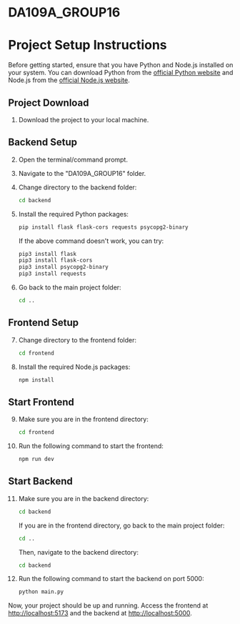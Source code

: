 # DA109A_GROUP16

# Project Setup Instructions

Before getting started, ensure that you have Python and Node.js installed on your system. You can download Python from the [official Python website](https://www.python.org/downloads/) and Node.js from the [official Node.js website](https://nodejs.org/).

## Project Download

1. Download the project to your local machine.

## Backend Setup

2. Open the terminal/command prompt.
3. Navigate to the "DA109A_GROUP16" folder.
4. Change directory to the backend folder:

    ```bash
    cd backend
    ```

5. Install the required Python packages:

    ```bash
    pip install flask flask-cors requests psycopg2-binary
    ```

    If the above command doesn't work, you can try:

    ```bash
    pip3 install flask
    pip3 install flask-cors
    pip3 install psycopg2-binary
    pip3 install requests
    ```

6. Go back to the main project folder:

    ```bash
    cd ..
    ```

## Frontend Setup

7. Change directory to the frontend folder:

    ```bash
    cd frontend
    ```

8. Install the required Node.js packages:

    ```bash
    npm install
    ```

## Start Frontend

9. Make sure you are in the frontend directory:

    ```bash
    cd frontend
    ```

10. Run the following command to start the frontend:

    ```bash
    npm run dev
    ```

## Start Backend

11. Make sure you are in the backend directory:

    ```bash
    cd backend
    ```

    If you are in the frontend directory, go back to the main project folder:

    ```bash
    cd ..
    ```

    Then, navigate to the backend directory:

    ```bash
    cd backend
    ```

12. Run the following command to start the backend on port 5000:

    ```bash
    python main.py
    ```

Now, your project should be up and running. Access the frontend at [http://localhost:5173](http://localhost:5173) and the backend at [http://localhost:5000](http://localhost:5000).